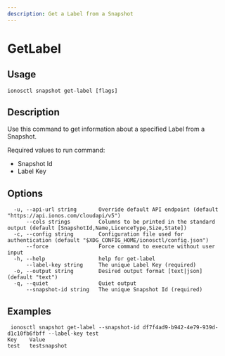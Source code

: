 ```yaml
---
description: Get a Label from a Snapshot
---
```


# GetLabel

## Usage

```text
ionosctl snapshot get-label [flags]
```

## Description

Use this command to get information about a specified Label from a Snapshot.

Required values to run command:

* Snapshot Id
* Label Key

## Options

```text
  -u, --api-url string       Override default API endpoint (default "https://api.ionos.com/cloudapi/v5")
      --cols strings         Columns to be printed in the standard output (default [SnapshotId,Name,LicenceType,Size,State])
  -c, --config string        Configuration file used for authentication (default "$XDG_CONFIG_HOME/ionosctl/config.json")
      --force                Force command to execute without user input
  -h, --help                 help for get-label
      --label-key string     The unique Label Key (required)
  -o, --output string        Desired output format [text|json] (default "text")
  -q, --quiet                Quiet output
      --snapshot-id string   The unique Snapshot Id (required)
```

## Examples

```text
 ionosctl snapshot get-label --snapshot-id df7f4ad9-b942-4e79-939d-d1c10fb6fbff --label-key test
Key    Value
test   testsnapshot
```

